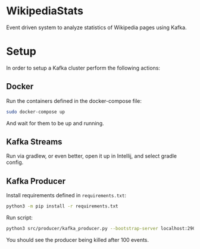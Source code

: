 # WikipediaStats
Event driven system to analyze statistics of Wikipedia pages using Kafka.

# Setup
In order to setup a Kafka cluster perform the following actions:

## Docker
Run the containers defined in the docker-compose file:

```bash
sudo docker-compose up
```

And wait for them to be up and running.

## Kafka Streams
Run via gradlew, or even better, open it up in Intellij, and select gradle config.

## Kafka Producer
Install requirements defined in `requirements.txt`:

```bash
python3 -m pip install -r requirements.txt
```

Run script:
```bash
python3 src/producer/kafka_producer.py --bootstrap-server localhost:29092 --topic-name wikipedia-events --events-to-produce 100
```
You should see the producer being killed after 100 events.


